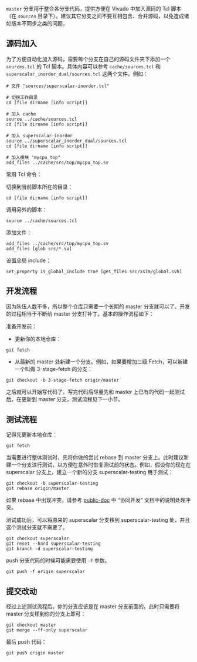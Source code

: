 `master` 分支用于整合各分支代码，提供方便在 Vivado 中加入源码的 Tcl 脚本（在 `sources` 目录下）。建议其它分支之间不要互相包含、合并源码，以免造成诸如版本不同步之类的问题。

## 源码加入

为了方便自动化加入源码，需要每个分支在自己的源码文件夹下添加一个 `sources.tcl` 的 Tcl 脚本。具体内容可以参考 `cache/sources.tcl` 和 `superscalar_inorder_dual/sources.tcl` 这两个文件。例如：

```
# 文件 "sources/superscalar-inorder.tcl"

# 切换工作目录
cd [file dirname [info script]]

# 加入 cache
source ../cache/sources.tcl
cd [file dirname [info script]]

# 加入 superscalar-inorder
source ../superscalar_inorder_dual/sources.tcl
cd [file dirname [info script]]

# 加入模块 "mycpu_top"
add_files ../cache/src/top/mycpu_top.sv
```

常用 Tcl 命令：

切换到当前脚本所在的目录：

```
cd [file dirname [info script]]
```

调用另外的脚本：

```
source ../cache/sources.tcl
```

添加文件：

```
add_files ../cache/src/top/mycpu_top.sv
add_files [glob src/*.sv]
```

设置全局 include：

```
set_property is_global_include true [get_files src/xsim/global.svh]
```

## 开发流程

因为队伍人数不多，所以整个仓库只需要一个长期的 master 分支就可以了。开发的过程相当于不断给 master 分支打补丁。基本的操作流程如下：

准备开发前：

* 更新你的本地仓库：

```
git fetch
```

* 从最新的 master 处新建一个分支。例如，如果要增加三级 Fetch，可以新建一个叫做 3-stage-fetch 的分支：

```
git checkout -b 3-stage-fetch origin/master
```

之后就可以开始写代码了。写完代码后尽量先和 master 上已有的代码一起测试后，在更新到 master 分支。测试流程见下一小节。

## 测试流程

记得先更新本地仓库：

```
git fetch
```

当需要进行整体测试时，先将你做的尝试 rebase 到 master 分支上。此时建议新建一个分支进行测试，以方便在意外时恢复测试前的状态。例如，假设你的现在在 superscalar 分支上，建立一个新的分支 superscalar-testing 用于测试：

```
git checkout -b superscalar-testing
git rebase origin/master
```

如果 rebase 中出现冲突，请参考 [public-doc](https://github.com/NSCSCC-2020-Fudan/public-doc) 中 “协同开发” 文档中的说明处理冲突。

测试成功后，可以将原来的 superscalar 分支移到 superscalar-testing 处，并且这个测试分支就不需要了。

```
git checkout superscalar
git reset --hard superscalar-testing
git branch -d superscalar-testing
```

push 分支代码的时候可能需要使用 `-f` 参数。

```
git push -f origin superscalar
```

## 提交改动

经过上述测试流程后，你的分支应该是在 master 分支前面的。此时只需要将 master 分支移到你的分支上即可：

```
git checkout master
git merge --ff-only superscalar
```

最后 push 代码：

```
git push origin master
```